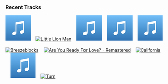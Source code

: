 ### Recent Tracks
[<img src='https://github.com/atfinke/atfinke/blob/master/placeholder.jpeg?raw=true' width='16%' height='16%' alt='I’ll Wait'>](https://www.last.fm/music/the%2bstrumbellas/_/i%25e2%2580%2599ll%2bwait)&nbsp;&nbsp;&nbsp;&nbsp;[<img src='https://lastfm.freetls.fastly.net/i/u/300x300/98aff58fe4804704b6029857eeb4d186.png' width='16%' height='16%' alt='Little Lion Man'>](https://www.last.fm/music/mumford%2b%2526%2bsons/_/little%2blion%2bman)&nbsp;&nbsp;&nbsp;&nbsp;[<img src='https://github.com/atfinke/atfinke/blob/master/placeholder.jpeg?raw=true' width='16%' height='16%' alt='Healing'>](https://www.last.fm/music/arlissa/_/healing)&nbsp;&nbsp;&nbsp;&nbsp;[<img src='https://github.com/atfinke/atfinke/blob/master/placeholder.jpeg?raw=true' width='16%' height='16%' alt='Call the Night'>](https://www.last.fm/music/luna%2bbay/_/call%2bthe%2bnight)&nbsp;&nbsp;&nbsp;&nbsp;[<img src='https://github.com/atfinke/atfinke/blob/master/placeholder.jpeg?raw=true' width='16%' height='16%' alt='Open Your Eyes'>](https://www.last.fm/music/strfkr/_/open%2byour%2beyes)&nbsp;&nbsp;&nbsp;&nbsp;<br>[<img src='https://lastfm.freetls.fastly.net/i/u/300x300/a701bd388c95415ac140405686cdd0af.png' width='16%' height='16%' alt='Breezeblocks'>](https://www.last.fm/music/alt-j/_/breezeblocks)&nbsp;&nbsp;&nbsp;&nbsp;[<img src='https://lastfm.freetls.fastly.net/i/u/300x300/297840ee2ecccc0141c5b021ca878d74.png' width='16%' height='16%' alt='Are You Ready For Love? - Remastered'>](https://www.last.fm/music/elton%2bjohn/_/are%2byou%2bready%2bfor%2blove%253f%2b-%2bremastered)&nbsp;&nbsp;&nbsp;&nbsp;[<img src='https://lastfm.freetls.fastly.net/i/u/300x300/16c61bec148a7a5f43d99fe34a1b4a88.png' width='16%' height='16%' alt='California'>](https://www.last.fm/music/hot%2bshade/_/california)&nbsp;&nbsp;&nbsp;&nbsp;[<img src='https://github.com/atfinke/atfinke/blob/master/placeholder.jpeg?raw=true' width='16%' height='16%' alt='Can We Pretend (feat. Cash Cash)'>](https://www.last.fm/music/p%2521nk/_/can%2bwe%2bpretend%2b%2528feat.%2bcash%2bcash%2529)&nbsp;&nbsp;&nbsp;&nbsp;[<img src='https://lastfm.freetls.fastly.net/i/u/300x300/c90eb87813b55926353a0435b67107bf.png' width='16%' height='16%' alt='Turn'>](https://www.last.fm/music/the%2bwombats/_/turn)&nbsp;&nbsp;&nbsp;&nbsp;<br>